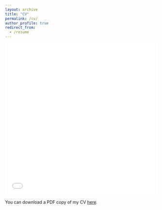 ```yaml
---
layout: archive
title: "CV"
permalink: /cv/
author_profile: true
redirect_from:
  - /resume
---
```


<iframe src="/files/pdf/Adnan_Armouti_CV.pdf" width="100%" height="500" frameborder="no" border="0" marginwidth="0" marginheight="0"></iframe>

You can download a PDF copy of my CV [here](/files/pdf/Adnan_Armouti_CV.pdf).

